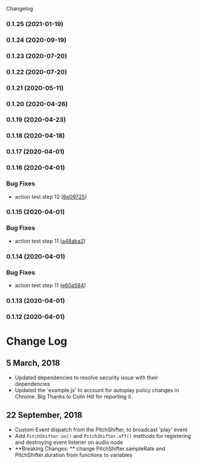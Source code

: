 Changelog
### 0.1.25 (2021-01-19)

### 0.1.24 (2020-09-19)

### 0.1.23 (2020-07-20)

### 0.1.22 (2020-07-20)

### 0.1.21 (2020-05-11)

### 0.1.20 (2020-04-26)

### 0.1.19 (2020-04-23)

### 0.1.18 (2020-04-18)

### 0.1.17 (2020-04-01)

### 0.1.16 (2020-04-01)


### Bug Fixes

* action test step 12 ([8e09725](https://github.com/cutterbl/SoundTouchJS/commit/8e097257dd71d98b49f7a4aaeb409771bd65e1ac))

### 0.1.15 (2020-04-01)


### Bug Fixes

* action test step 11 ([a48aba2](https://github.com/cutterbl/SoundTouchJS/commit/a48aba209c2e0e35629bad5fb8a38b261a3457ee))

### 0.1.14 (2020-04-01)


### Bug Fixes

* action test step 11 ([e60a584](https://github.com/cutterbl/SoundTouchJS/commit/e60a58445f6a8aae4984e68d6ffde25403065765))

### 0.1.13 (2020-04-01)

### 0.1.12 (2020-04-01)

# Change Log

## 5 March, 2018

- Updated dependencies to resolve security issue with their dependencies
- Updated the 'example.js' to account for autoplay policy changes in Chrome. Big Thanks to Colin Hill for reporting it.

## 22 September, 2018

- Custom Event dispatch from the PitchShifter, to broadcast 'play' event
- Add `PitchShifter.on()` and `PitchShifter.off()` methods for registering and destroying event listener on audio node
- **Breaking Changes: ** change PitchShifter.sampleRate and PitchShifter.duration from functions to variables